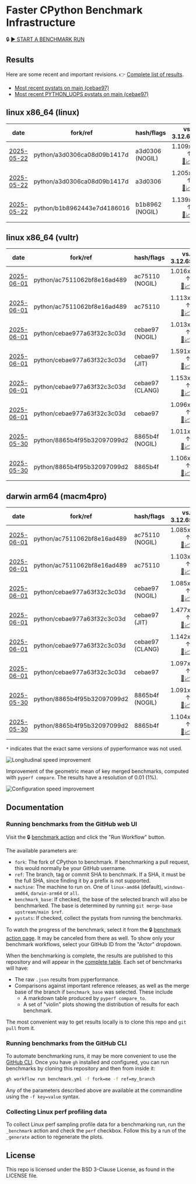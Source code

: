 # Faster CPython Benchmark Infrastructure

🔒 [▶️ START A BENCHMARK RUN](../../actions/workflows/benchmark.yml)

## Results

Here are some recent and important revisions. 👉 [Complete list of results](RESULTS.md).

<!-- START table -->
- [Most recent  pystats on main (cebae97)](results/bm-20250601-3.15.0a0-cebae97/bm-20250601-linux-x86_64-python-cebae977a63f32c3c03d-3.15.0a0-cebae97-pystats.md)
- [Most recent PYTHON_UOPS pystats on main (cebae97)](results/bm-20250601-3.15.0a0-cebae97-PYTHON_UOPS/bm-20250601-linux-x86_64-python-cebae977a63f32c3c03d-3.15.0a0-cebae97-pystats.md)

## linux x86_64 (linux)
| date | fork/ref | hash/flags | vs. 3.12.6: | vs. 3.13.0rc2: | vs. base: |
| --- | --- | --- | ---: | ---: | ---: |
| [2025-05-22](results/bm-20250522-3.15.0a0-a3d0306-NOGIL) | python/a3d0306ca08d09b1417d | a3d0306 (NOGIL) | 1.109x ↑<br>[📄](results/bm-20250522-3.15.0a0-a3d0306-NOGIL/bm-20250522-linux-x86_64-python-a3d0306ca08d09b1417d-3.15.0a0-a3d0306-vs-3.12.6.md)[📈](results/bm-20250522-3.15.0a0-a3d0306-NOGIL/bm-20250522-linux-x86_64-python-a3d0306ca08d09b1417d-3.15.0a0-a3d0306-vs-3.12.6.svg) | 1.068x ↑<br>[📄](results/bm-20250522-3.15.0a0-a3d0306-NOGIL/bm-20250522-linux-x86_64-python-a3d0306ca08d09b1417d-3.15.0a0-a3d0306-vs-3.13.0rc2.md)[📈](results/bm-20250522-3.15.0a0-a3d0306-NOGIL/bm-20250522-linux-x86_64-python-a3d0306ca08d09b1417d-3.15.0a0-a3d0306-vs-3.13.0rc2.svg) | 1.087x ↓<br>[📄](results/bm-20250522-3.15.0a0-a3d0306-NOGIL/bm-20250522-linux-x86_64-python-a3d0306ca08d09b1417d-3.15.0a0-a3d0306-vs-base.md)[📈](results/bm-20250522-3.15.0a0-a3d0306-NOGIL/bm-20250522-linux-x86_64-python-a3d0306ca08d09b1417d-3.15.0a0-a3d0306-vs-base.svg)[🧠](results/bm-20250522-3.15.0a0-a3d0306-NOGIL/bm-20250522-linux-x86_64-python-a3d0306ca08d09b1417d-3.15.0a0-a3d0306-vs-base-mem.svg) |
| [2025-05-22](results/bm-20250522-3.15.0a0-a3d0306) | python/a3d0306ca08d09b1417d | a3d0306 | 1.205x ↑<br>[📄](results/bm-20250522-3.15.0a0-a3d0306/bm-20250522-linux-x86_64-python-a3d0306ca08d09b1417d-3.15.0a0-a3d0306-vs-3.12.6.md)[📈](results/bm-20250522-3.15.0a0-a3d0306/bm-20250522-linux-x86_64-python-a3d0306ca08d09b1417d-3.15.0a0-a3d0306-vs-3.12.6.svg) | 1.160x ↑<br>[📄](results/bm-20250522-3.15.0a0-a3d0306/bm-20250522-linux-x86_64-python-a3d0306ca08d09b1417d-3.15.0a0-a3d0306-vs-3.13.0rc2.md)[📈](results/bm-20250522-3.15.0a0-a3d0306/bm-20250522-linux-x86_64-python-a3d0306ca08d09b1417d-3.15.0a0-a3d0306-vs-3.13.0rc2.svg) |  |
| [2025-05-22](results/bm-20250522-3.15.0a0-b1b8962-NOGIL) | python/b1b8962443e7d4186016 | b1b8962 (NOGIL) | 1.139x ↑<br>[📄](results/bm-20250522-3.15.0a0-b1b8962-NOGIL/bm-20250522-linux-x86_64-python-b1b8962443e7d4186016-3.15.0a0-b1b8962-vs-3.12.6.md)[📈](results/bm-20250522-3.15.0a0-b1b8962-NOGIL/bm-20250522-linux-x86_64-python-b1b8962443e7d4186016-3.15.0a0-b1b8962-vs-3.12.6.svg) | 1.098x ↑<br>[📄](results/bm-20250522-3.15.0a0-b1b8962-NOGIL/bm-20250522-linux-x86_64-python-b1b8962443e7d4186016-3.15.0a0-b1b8962-vs-3.13.0rc2.md)[📈](results/bm-20250522-3.15.0a0-b1b8962-NOGIL/bm-20250522-linux-x86_64-python-b1b8962443e7d4186016-3.15.0a0-b1b8962-vs-3.13.0rc2.svg) | 1.075x ↓<br>[📄](results/bm-20250522-3.15.0a0-b1b8962-NOGIL/bm-20250522-linux-x86_64-python-b1b8962443e7d4186016-3.15.0a0-b1b8962-vs-base.md)[📈](results/bm-20250522-3.15.0a0-b1b8962-NOGIL/bm-20250522-linux-x86_64-python-b1b8962443e7d4186016-3.15.0a0-b1b8962-vs-base.svg)[🧠](results/bm-20250522-3.15.0a0-b1b8962-NOGIL/bm-20250522-linux-x86_64-python-b1b8962443e7d4186016-3.15.0a0-b1b8962-vs-base-mem.svg) |

## linux x86_64 (vultr)
| date | fork/ref | hash/flags | vs. 3.12.6: | vs. 3.13.0rc2: | vs. base: |
| --- | --- | --- | ---: | ---: | ---: |
| [2025-06-01](results/bm-20250601-3.15.0a0-ac75110-NOGIL) | python/ac7511062bf8e16ad489 | ac75110 (NOGIL) | 1.016x ↑<br>[📄](results/bm-20250601-3.15.0a0-ac75110-NOGIL/bm-20250601-vultr-x86_64-python-ac7511062bf8e16ad489-3.15.0a0-ac75110-vs-3.12.6.md)[📈](results/bm-20250601-3.15.0a0-ac75110-NOGIL/bm-20250601-vultr-x86_64-python-ac7511062bf8e16ad489-3.15.0a0-ac75110-vs-3.12.6.svg) | 1.019x ↓<br>[📄](results/bm-20250601-3.15.0a0-ac75110-NOGIL/bm-20250601-vultr-x86_64-python-ac7511062bf8e16ad489-3.15.0a0-ac75110-vs-3.13.0rc2.md)[📈](results/bm-20250601-3.15.0a0-ac75110-NOGIL/bm-20250601-vultr-x86_64-python-ac7511062bf8e16ad489-3.15.0a0-ac75110-vs-3.13.0rc2.svg) | 1.092x ↓<br>[📄](results/bm-20250601-3.15.0a0-ac75110-NOGIL/bm-20250601-vultr-x86_64-python-ac7511062bf8e16ad489-3.15.0a0-ac75110-vs-base.md)[📈](results/bm-20250601-3.15.0a0-ac75110-NOGIL/bm-20250601-vultr-x86_64-python-ac7511062bf8e16ad489-3.15.0a0-ac75110-vs-base.svg)[🧠](results/bm-20250601-3.15.0a0-ac75110-NOGIL/bm-20250601-vultr-x86_64-python-ac7511062bf8e16ad489-3.15.0a0-ac75110-vs-base-mem.svg) |
| [2025-06-01](results/bm-20250601-3.15.0a0-ac75110) | python/ac7511062bf8e16ad489 | ac75110 | 1.113x ↑<br>[📄](results/bm-20250601-3.15.0a0-ac75110/bm-20250601-vultr-x86_64-python-ac7511062bf8e16ad489-3.15.0a0-ac75110-vs-3.12.6.md)[📈](results/bm-20250601-3.15.0a0-ac75110/bm-20250601-vultr-x86_64-python-ac7511062bf8e16ad489-3.15.0a0-ac75110-vs-3.12.6.svg) | 1.075x ↑<br>[📄](results/bm-20250601-3.15.0a0-ac75110/bm-20250601-vultr-x86_64-python-ac7511062bf8e16ad489-3.15.0a0-ac75110-vs-3.13.0rc2.md)[📈](results/bm-20250601-3.15.0a0-ac75110/bm-20250601-vultr-x86_64-python-ac7511062bf8e16ad489-3.15.0a0-ac75110-vs-3.13.0rc2.svg) |  |
| [2025-06-01](results/bm-20250601-3.15.0a0-cebae97-NOGIL) | python/cebae977a63f32c3c03d | cebae97 (NOGIL) | 1.013x ↑<br>[📄](results/bm-20250601-3.15.0a0-cebae97-NOGIL/bm-20250601-vultr-x86_64-python-cebae977a63f32c3c03d-3.15.0a0-cebae97-vs-3.12.6.md)[📈](results/bm-20250601-3.15.0a0-cebae97-NOGIL/bm-20250601-vultr-x86_64-python-cebae977a63f32c3c03d-3.15.0a0-cebae97-vs-3.12.6.svg) | 1.022x ↓<br>[📄](results/bm-20250601-3.15.0a0-cebae97-NOGIL/bm-20250601-vultr-x86_64-python-cebae977a63f32c3c03d-3.15.0a0-cebae97-vs-3.13.0rc2.md)[📈](results/bm-20250601-3.15.0a0-cebae97-NOGIL/bm-20250601-vultr-x86_64-python-cebae977a63f32c3c03d-3.15.0a0-cebae97-vs-3.13.0rc2.svg) | 1.081x ↓<br>[📄](results/bm-20250601-3.15.0a0-cebae97-NOGIL/bm-20250601-vultr-x86_64-python-cebae977a63f32c3c03d-3.15.0a0-cebae97-vs-base.md)[📈](results/bm-20250601-3.15.0a0-cebae97-NOGIL/bm-20250601-vultr-x86_64-python-cebae977a63f32c3c03d-3.15.0a0-cebae97-vs-base.svg)[🧠](results/bm-20250601-3.15.0a0-cebae97-NOGIL/bm-20250601-vultr-x86_64-python-cebae977a63f32c3c03d-3.15.0a0-cebae97-vs-base-mem.svg) |
| [2025-06-01](results/bm-20250601-3.15.0a0-cebae97-JIT) | python/cebae977a63f32c3c03d | cebae97 (JIT) | 1.591x ↑<br>[📄](results/bm-20250601-3.15.0a0-cebae97-JIT/bm-20250601-vultr-x86_64-python-cebae977a63f32c3c03d-3.15.0a0-cebae97-vs-3.12.6.md)[📈](results/bm-20250601-3.15.0a0-cebae97-JIT/bm-20250601-vultr-x86_64-python-cebae977a63f32c3c03d-3.15.0a0-cebae97-vs-3.12.6.svg) | 1.537x ↑<br>[📄](results/bm-20250601-3.15.0a0-cebae97-JIT/bm-20250601-vultr-x86_64-python-cebae977a63f32c3c03d-3.15.0a0-cebae97-vs-3.13.0rc2.md)[📈](results/bm-20250601-3.15.0a0-cebae97-JIT/bm-20250601-vultr-x86_64-python-cebae977a63f32c3c03d-3.15.0a0-cebae97-vs-3.13.0rc2.svg) | 1.394x ↑<br>[📄](results/bm-20250601-3.15.0a0-cebae97-JIT/bm-20250601-vultr-x86_64-python-cebae977a63f32c3c03d-3.15.0a0-cebae97-vs-base.md)[📈](results/bm-20250601-3.15.0a0-cebae97-JIT/bm-20250601-vultr-x86_64-python-cebae977a63f32c3c03d-3.15.0a0-cebae97-vs-base.svg)[🧠](results/bm-20250601-3.15.0a0-cebae97-JIT/bm-20250601-vultr-x86_64-python-cebae977a63f32c3c03d-3.15.0a0-cebae97-vs-base-mem.svg) |
| [2025-06-01](results/bm-20250601-3.15.0a0-cebae97-CLANG) | python/cebae977a63f32c3c03d | cebae97 (CLANG) | 1.153x ↑<br>[📄](results/bm-20250601-3.15.0a0-cebae97-CLANG/bm-20250601-vultr-x86_64-python-cebae977a63f32c3c03d-3.15.0a0-cebae97-vs-3.12.6.md)[📈](results/bm-20250601-3.15.0a0-cebae97-CLANG/bm-20250601-vultr-x86_64-python-cebae977a63f32c3c03d-3.15.0a0-cebae97-vs-3.12.6.svg) | 1.114x ↑<br>[📄](results/bm-20250601-3.15.0a0-cebae97-CLANG/bm-20250601-vultr-x86_64-python-cebae977a63f32c3c03d-3.15.0a0-cebae97-vs-3.13.0rc2.md)[📈](results/bm-20250601-3.15.0a0-cebae97-CLANG/bm-20250601-vultr-x86_64-python-cebae977a63f32c3c03d-3.15.0a0-cebae97-vs-3.13.0rc2.svg) | 1.051x ↑<br>[📄](results/bm-20250601-3.15.0a0-cebae97-CLANG/bm-20250601-vultr-x86_64-python-cebae977a63f32c3c03d-3.15.0a0-cebae97-vs-base.md)[📈](results/bm-20250601-3.15.0a0-cebae97-CLANG/bm-20250601-vultr-x86_64-python-cebae977a63f32c3c03d-3.15.0a0-cebae97-vs-base.svg)[🧠](results/bm-20250601-3.15.0a0-cebae97-CLANG/bm-20250601-vultr-x86_64-python-cebae977a63f32c3c03d-3.15.0a0-cebae97-vs-base-mem.svg) |
| [2025-06-01](results/bm-20250601-3.15.0a0-cebae97) | python/cebae977a63f32c3c03d | cebae97 | 1.096x ↑<br>[📄](results/bm-20250601-3.15.0a0-cebae97/bm-20250601-vultr-x86_64-python-cebae977a63f32c3c03d-3.15.0a0-cebae97-vs-3.12.6.md)[📈](results/bm-20250601-3.15.0a0-cebae97/bm-20250601-vultr-x86_64-python-cebae977a63f32c3c03d-3.15.0a0-cebae97-vs-3.12.6.svg) | 1.059x ↑<br>[📄](results/bm-20250601-3.15.0a0-cebae97/bm-20250601-vultr-x86_64-python-cebae977a63f32c3c03d-3.15.0a0-cebae97-vs-3.13.0rc2.md)[📈](results/bm-20250601-3.15.0a0-cebae97/bm-20250601-vultr-x86_64-python-cebae977a63f32c3c03d-3.15.0a0-cebae97-vs-3.13.0rc2.svg) |  |
| [2025-05-30](results/bm-20250530-3.15.0a0-8865b4f-NOGIL) | python/8865b4f95b32097099d2 | 8865b4f (NOGIL) | 1.011x ↑<br>[📄](results/bm-20250530-3.15.0a0-8865b4f-NOGIL/bm-20250530-vultr-x86_64-python-8865b4f95b32097099d2-3.15.0a0-8865b4f-vs-3.12.6.md)[📈](results/bm-20250530-3.15.0a0-8865b4f-NOGIL/bm-20250530-vultr-x86_64-python-8865b4f95b32097099d2-3.15.0a0-8865b4f-vs-3.12.6.svg) | 1.024x ↓<br>[📄](results/bm-20250530-3.15.0a0-8865b4f-NOGIL/bm-20250530-vultr-x86_64-python-8865b4f95b32097099d2-3.15.0a0-8865b4f-vs-3.13.0rc2.md)[📈](results/bm-20250530-3.15.0a0-8865b4f-NOGIL/bm-20250530-vultr-x86_64-python-8865b4f95b32097099d2-3.15.0a0-8865b4f-vs-3.13.0rc2.svg) | 1.091x ↓<br>[📄](results/bm-20250530-3.15.0a0-8865b4f-NOGIL/bm-20250530-vultr-x86_64-python-8865b4f95b32097099d2-3.15.0a0-8865b4f-vs-base.md)[📈](results/bm-20250530-3.15.0a0-8865b4f-NOGIL/bm-20250530-vultr-x86_64-python-8865b4f95b32097099d2-3.15.0a0-8865b4f-vs-base.svg)[🧠](results/bm-20250530-3.15.0a0-8865b4f-NOGIL/bm-20250530-vultr-x86_64-python-8865b4f95b32097099d2-3.15.0a0-8865b4f-vs-base-mem.svg) |
| [2025-05-30](results/bm-20250530-3.15.0a0-8865b4f) | python/8865b4f95b32097099d2 | 8865b4f | 1.106x ↑<br>[📄](results/bm-20250530-3.15.0a0-8865b4f/bm-20250530-vultr-x86_64-python-8865b4f95b32097099d2-3.15.0a0-8865b4f-vs-3.12.6.md)[📈](results/bm-20250530-3.15.0a0-8865b4f/bm-20250530-vultr-x86_64-python-8865b4f95b32097099d2-3.15.0a0-8865b4f-vs-3.12.6.svg) | 1.068x ↑<br>[📄](results/bm-20250530-3.15.0a0-8865b4f/bm-20250530-vultr-x86_64-python-8865b4f95b32097099d2-3.15.0a0-8865b4f-vs-3.13.0rc2.md)[📈](results/bm-20250530-3.15.0a0-8865b4f/bm-20250530-vultr-x86_64-python-8865b4f95b32097099d2-3.15.0a0-8865b4f-vs-3.13.0rc2.svg) |  |

## darwin arm64 (macm4pro)
| date | fork/ref | hash/flags | vs. 3.12.6: | vs. 3.13.0rc2: | vs. base: |
| --- | --- | --- | ---: | ---: | ---: |
| [2025-06-01](results/bm-20250601-3.15.0a0-ac75110-NOGIL) | python/ac7511062bf8e16ad489 | ac75110 (NOGIL) | 1.085x ↑<br>[📄](results/bm-20250601-3.15.0a0-ac75110-NOGIL/bm-20250601-macm4pro-arm64-python-ac7511062bf8e16ad489-3.15.0a0-ac75110-vs-3.12.6.md)[📈](results/bm-20250601-3.15.0a0-ac75110-NOGIL/bm-20250601-macm4pro-arm64-python-ac7511062bf8e16ad489-3.15.0a0-ac75110-vs-3.12.6.svg) | 1.006x ↑<br>[📄](results/bm-20250601-3.15.0a0-ac75110-NOGIL/bm-20250601-macm4pro-arm64-python-ac7511062bf8e16ad489-3.15.0a0-ac75110-vs-3.13.0rc2.md)[📈](results/bm-20250601-3.15.0a0-ac75110-NOGIL/bm-20250601-macm4pro-arm64-python-ac7511062bf8e16ad489-3.15.0a0-ac75110-vs-3.13.0rc2.svg) | 1.018x ↓<br>[📄](results/bm-20250601-3.15.0a0-ac75110-NOGIL/bm-20250601-macm4pro-arm64-python-ac7511062bf8e16ad489-3.15.0a0-ac75110-vs-base.md)[📈](results/bm-20250601-3.15.0a0-ac75110-NOGIL/bm-20250601-macm4pro-arm64-python-ac7511062bf8e16ad489-3.15.0a0-ac75110-vs-base.svg)[🧠](results/bm-20250601-3.15.0a0-ac75110-NOGIL/bm-20250601-macm4pro-arm64-python-ac7511062bf8e16ad489-3.15.0a0-ac75110-vs-base-mem.svg) |
| [2025-06-01](results/bm-20250601-3.15.0a0-ac75110) | python/ac7511062bf8e16ad489 | ac75110 | 1.103x ↑<br>[📄](results/bm-20250601-3.15.0a0-ac75110/bm-20250601-macm4pro-arm64-python-ac7511062bf8e16ad489-3.15.0a0-ac75110-vs-3.12.6.md)[📈](results/bm-20250601-3.15.0a0-ac75110/bm-20250601-macm4pro-arm64-python-ac7511062bf8e16ad489-3.15.0a0-ac75110-vs-3.12.6.svg) | 1.023x ↑<br>[📄](results/bm-20250601-3.15.0a0-ac75110/bm-20250601-macm4pro-arm64-python-ac7511062bf8e16ad489-3.15.0a0-ac75110-vs-3.13.0rc2.md)[📈](results/bm-20250601-3.15.0a0-ac75110/bm-20250601-macm4pro-arm64-python-ac7511062bf8e16ad489-3.15.0a0-ac75110-vs-3.13.0rc2.svg) |  |
| [2025-06-01](results/bm-20250601-3.15.0a0-cebae97-NOGIL) | python/cebae977a63f32c3c03d | cebae97 (NOGIL) | 1.085x ↑<br>[📄](results/bm-20250601-3.15.0a0-cebae97-NOGIL/bm-20250601-macm4pro-arm64-python-cebae977a63f32c3c03d-3.15.0a0-cebae97-vs-3.12.6.md)[📈](results/bm-20250601-3.15.0a0-cebae97-NOGIL/bm-20250601-macm4pro-arm64-python-cebae977a63f32c3c03d-3.15.0a0-cebae97-vs-3.12.6.svg) | 1.006x ↑<br>[📄](results/bm-20250601-3.15.0a0-cebae97-NOGIL/bm-20250601-macm4pro-arm64-python-cebae977a63f32c3c03d-3.15.0a0-cebae97-vs-3.13.0rc2.md)[📈](results/bm-20250601-3.15.0a0-cebae97-NOGIL/bm-20250601-macm4pro-arm64-python-cebae977a63f32c3c03d-3.15.0a0-cebae97-vs-3.13.0rc2.svg) | 1.013x ↓<br>[📄](results/bm-20250601-3.15.0a0-cebae97-NOGIL/bm-20250601-macm4pro-arm64-python-cebae977a63f32c3c03d-3.15.0a0-cebae97-vs-base.md)[📈](results/bm-20250601-3.15.0a0-cebae97-NOGIL/bm-20250601-macm4pro-arm64-python-cebae977a63f32c3c03d-3.15.0a0-cebae97-vs-base.svg)[🧠](results/bm-20250601-3.15.0a0-cebae97-NOGIL/bm-20250601-macm4pro-arm64-python-cebae977a63f32c3c03d-3.15.0a0-cebae97-vs-base-mem.svg) |
| [2025-06-01](results/bm-20250601-3.15.0a0-cebae97-JIT) | python/cebae977a63f32c3c03d | cebae97 (JIT) | 1.477x ↑<br>[📄](results/bm-20250601-3.15.0a0-cebae97-JIT/bm-20250601-macm4pro-arm64-python-cebae977a63f32c3c03d-3.15.0a0-cebae97-vs-3.12.6.md)[📈](results/bm-20250601-3.15.0a0-cebae97-JIT/bm-20250601-macm4pro-arm64-python-cebae977a63f32c3c03d-3.15.0a0-cebae97-vs-3.12.6.svg) | 1.370x ↑<br>[📄](results/bm-20250601-3.15.0a0-cebae97-JIT/bm-20250601-macm4pro-arm64-python-cebae977a63f32c3c03d-3.15.0a0-cebae97-vs-3.13.0rc2.md)[📈](results/bm-20250601-3.15.0a0-cebae97-JIT/bm-20250601-macm4pro-arm64-python-cebae977a63f32c3c03d-3.15.0a0-cebae97-vs-3.13.0rc2.svg) | 1.330x ↑<br>[📄](results/bm-20250601-3.15.0a0-cebae97-JIT/bm-20250601-macm4pro-arm64-python-cebae977a63f32c3c03d-3.15.0a0-cebae97-vs-base.md)[📈](results/bm-20250601-3.15.0a0-cebae97-JIT/bm-20250601-macm4pro-arm64-python-cebae977a63f32c3c03d-3.15.0a0-cebae97-vs-base.svg)[🧠](results/bm-20250601-3.15.0a0-cebae97-JIT/bm-20250601-macm4pro-arm64-python-cebae977a63f32c3c03d-3.15.0a0-cebae97-vs-base-mem.svg) |
| [2025-06-01](results/bm-20250601-3.15.0a0-cebae97-CLANG) | python/cebae977a63f32c3c03d | cebae97 (CLANG) | 1.142x ↑<br>[📄](results/bm-20250601-3.15.0a0-cebae97-CLANG/bm-20250601-macm4pro-arm64-python-cebae977a63f32c3c03d-3.15.0a0-cebae97-vs-3.12.6.md)[📈](results/bm-20250601-3.15.0a0-cebae97-CLANG/bm-20250601-macm4pro-arm64-python-cebae977a63f32c3c03d-3.15.0a0-cebae97-vs-3.12.6.svg) | 1.059x ↑<br>[📄](results/bm-20250601-3.15.0a0-cebae97-CLANG/bm-20250601-macm4pro-arm64-python-cebae977a63f32c3c03d-3.15.0a0-cebae97-vs-3.13.0rc2.md)[📈](results/bm-20250601-3.15.0a0-cebae97-CLANG/bm-20250601-macm4pro-arm64-python-cebae977a63f32c3c03d-3.15.0a0-cebae97-vs-3.13.0rc2.svg) | 1.043x ↑<br>[📄](results/bm-20250601-3.15.0a0-cebae97-CLANG/bm-20250601-macm4pro-arm64-python-cebae977a63f32c3c03d-3.15.0a0-cebae97-vs-base.md)[📈](results/bm-20250601-3.15.0a0-cebae97-CLANG/bm-20250601-macm4pro-arm64-python-cebae977a63f32c3c03d-3.15.0a0-cebae97-vs-base.svg)[🧠](results/bm-20250601-3.15.0a0-cebae97-CLANG/bm-20250601-macm4pro-arm64-python-cebae977a63f32c3c03d-3.15.0a0-cebae97-vs-base-mem.svg) |
| [2025-06-01](results/bm-20250601-3.15.0a0-cebae97) | python/cebae977a63f32c3c03d | cebae97 | 1.097x ↑<br>[📄](results/bm-20250601-3.15.0a0-cebae97/bm-20250601-macm4pro-arm64-python-cebae977a63f32c3c03d-3.15.0a0-cebae97-vs-3.12.6.md)[📈](results/bm-20250601-3.15.0a0-cebae97/bm-20250601-macm4pro-arm64-python-cebae977a63f32c3c03d-3.15.0a0-cebae97-vs-3.12.6.svg) | 1.018x ↑<br>[📄](results/bm-20250601-3.15.0a0-cebae97/bm-20250601-macm4pro-arm64-python-cebae977a63f32c3c03d-3.15.0a0-cebae97-vs-3.13.0rc2.md)[📈](results/bm-20250601-3.15.0a0-cebae97/bm-20250601-macm4pro-arm64-python-cebae977a63f32c3c03d-3.15.0a0-cebae97-vs-3.13.0rc2.svg) |  |
| [2025-05-30](results/bm-20250530-3.15.0a0-8865b4f-NOGIL) | python/8865b4f95b32097099d2 | 8865b4f (NOGIL) | 1.091x ↑<br>[📄](results/bm-20250530-3.15.0a0-8865b4f-NOGIL/bm-20250530-macm4pro-arm64-python-8865b4f95b32097099d2-3.15.0a0-8865b4f-vs-3.12.6.md)[📈](results/bm-20250530-3.15.0a0-8865b4f-NOGIL/bm-20250530-macm4pro-arm64-python-8865b4f95b32097099d2-3.15.0a0-8865b4f-vs-3.12.6.svg) | 1.012x ↑<br>[📄](results/bm-20250530-3.15.0a0-8865b4f-NOGIL/bm-20250530-macm4pro-arm64-python-8865b4f95b32097099d2-3.15.0a0-8865b4f-vs-3.13.0rc2.md)[📈](results/bm-20250530-3.15.0a0-8865b4f-NOGIL/bm-20250530-macm4pro-arm64-python-8865b4f95b32097099d2-3.15.0a0-8865b4f-vs-3.13.0rc2.svg) | 1.015x ↓<br>[📄](results/bm-20250530-3.15.0a0-8865b4f-NOGIL/bm-20250530-macm4pro-arm64-python-8865b4f95b32097099d2-3.15.0a0-8865b4f-vs-base.md)[📈](results/bm-20250530-3.15.0a0-8865b4f-NOGIL/bm-20250530-macm4pro-arm64-python-8865b4f95b32097099d2-3.15.0a0-8865b4f-vs-base.svg)[🧠](results/bm-20250530-3.15.0a0-8865b4f-NOGIL/bm-20250530-macm4pro-arm64-python-8865b4f95b32097099d2-3.15.0a0-8865b4f-vs-base-mem.svg) |
| [2025-05-30](results/bm-20250530-3.15.0a0-8865b4f) | python/8865b4f95b32097099d2 | 8865b4f | 1.104x ↑<br>[📄](results/bm-20250530-3.15.0a0-8865b4f/bm-20250530-macm4pro-arm64-python-8865b4f95b32097099d2-3.15.0a0-8865b4f-vs-3.12.6.md)[📈](results/bm-20250530-3.15.0a0-8865b4f/bm-20250530-macm4pro-arm64-python-8865b4f95b32097099d2-3.15.0a0-8865b4f-vs-3.12.6.svg) | 1.024x ↑<br>[📄](results/bm-20250530-3.15.0a0-8865b4f/bm-20250530-macm4pro-arm64-python-8865b4f95b32097099d2-3.15.0a0-8865b4f-vs-3.13.0rc2.md)[📈](results/bm-20250530-3.15.0a0-8865b4f/bm-20250530-macm4pro-arm64-python-8865b4f95b32097099d2-3.15.0a0-8865b4f-vs-3.13.0rc2.svg) |  |


<!-- END table -->

`*` indicates that the exact same versions of pyperformance was not used.

![Longitudinal speed improvement](/longitudinal.svg)

Improvement of the geometric mean of key merged benchmarks, computed with `pyperf compare`.
The results have a resolution of 0.01 (1%).

![Configuration speed improvement](/configs.svg)

## Documentation

### Running benchmarks from the GitHub web UI

Visit the 🔒 [benchmark action](../../actions/workflows/benchmark.yml) and click the "Run Workflow" button.

The available parameters are:

- `fork`: The fork of CPython to benchmark.
  If benchmarking a pull request, this would normally be your GitHub username.
- `ref`: The branch, tag or commit SHA to benchmark.
  If a SHA, it must be the full SHA, since finding it by a prefix is not supported.
- `machine`: The machine to run on.
  One of `linux-amd64` (default), `windows-amd64`, `darwin-arm64` or `all`.
- `benchmark_base`: If checked, the base of the selected branch will also be benchmarked.
  The base is determined by running `git merge-base upstream/main $ref`.
- `pystats`: If checked, collect the pystats from running the benchmarks.

To watch the progress of the benchmark, select it from the 🔒 [benchmark action page](../../actions/workflows/benchmark.yml).
It may be canceled from there as well.
To show only your benchmark workflows, select your GitHub ID from the "Actor" dropdown.

When the benchmarking is complete, the results are published to this repository and will appear in the [complete table](RESULTS.md).
Each set of benchmarks will have:

- The raw `.json` results from pyperformance.
- Comparisons against important reference releases, as well as the merge base of the branch if `benchmark_base` was selected. These include
  - A markdown table produced by `pyperf compare_to`.
  - A set of "violin" plots showing the distribution of results for each benchmark.

The most convenient way to get results locally is to clone this repo and `git pull` from it.

### Running benchmarks from the GitHub CLI

To automate benchmarking runs, it may be more convenient to use the [GitHub CLI](https://cli.github.com/).
Once you have `gh` installed and configured, you can run benchmarks by cloning this repository and then from inside it:

```bash session
gh workflow run benchmark.yml -f fork=me -f ref=my_branch
```

Any of the parameters described above are available at the commandline using the `-f key=value` syntax.

### Collecting Linux perf profiling data

To collect Linux perf sampling profile data for a benchmarking run, run the `_benchmark` action and check the `perf` checkbox.
Follow this by a run of the `_generate` action to regenerate the plots.

## License

This repo is licensed under the BSD 3-Clause License, as found in the LICENSE file.
